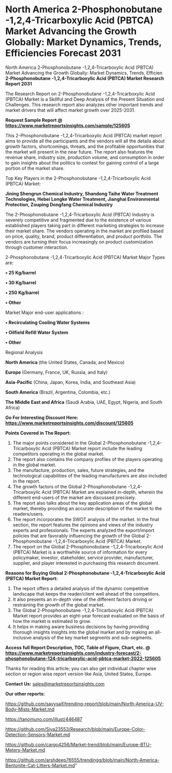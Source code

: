 # North America 2-Phosphonobutane -1,2,4-Tricarboxylic Acid (PBTCA) Market Advancing the Growth Globally: Market Dynamics, Trends, Efficiencies Forecast 2031
North America 2-Phosphonobutane -1,2,4-Tricarboxylic Acid (PBTCA) Market Advancing the Growth Globally: Market Dynamics, Trends, Efficien
<strong>2-Phosphonobutane -1,2,4-Tricarboxylic Acid (PBTCA) Market Research Report 2031</strong>

The Research Report on 2-Phosphonobutane -1,2,4-Tricarboxylic Acid (PBTCA) Market is a Skillful and Deep Analysis of the Present Situation and Challenges. This research report also analyzes other important trends and market drivers that will affect market growth over 2025-2031.

<strong>Request Sample Report @ <a href=https://www.marketreportsinsights.com/sample/125605>https://www.marketreportsinsights.com/sample/125605</a></strong>

This 2-Phosphonobutane -1,2,4-Tricarboxylic Acid (PBTCA) market report aims to provide all the participants and the vendors will all the details about growth factors, shortcomings, threats, and the profitable opportunities that the market will present in the near future. The report also features the revenue share, industry size, production volume, and consumption in order to gain insights about the politics to contest for gaining control of a large portion of the market share.

Top Key Players in the 2-Phosphonobutane -1,2,4-Tricarboxylic Acid (PBTCA) Market:

<strong>Jining Shengrun Chemical Industry, Shandong Taihe Water Treatment Technologies, Hebei Longke Water Treatment, Jianghai Environmental Protection, Zouping Dongfang Chemical Industry</strong>

The 2-Phosphonobutane -1,2,4-Tricarboxylic Acid (PBTCA) Industry is severely competitive and fragmented due to the existence of various established players taking part in different marketing strategies to increase their market share. The vendors operating in the market are profiled based on price, quality, brand, product differentiation, and product portfolio. The vendors are turning their focus increasingly on product customization through customer interaction.

2-Phosphonobutane -1,2,4-Tricarboxylic Acid (PBTCA) Market Major Types are:

<strong>• 25 Kg/barrel

• 30 Kg/barrel

• 250 Kg/barrel

• Other</strong>

Market Major end-user applications :

<strong>• Recirculating Cooling Water Systems

• Oilfield Refill Water System

• Other</strong>

Regional Analysis

</u><strong><b>North America</b></strong> (the United States, Canada, and Mexico)

<strong><b>Europe </b></strong>(Germany, France, UK, Russia, and Italy)

<strong><b>Asia-Pacific</b></strong> (China, Japan, Korea, India, and Southeast Asia)

<strong><b>South America</b></strong> (Brazil, Argentina, Colombia, etc.)

<strong><b>The Middle East and Africa</b></strong> (Saudi Arabia, UAE, Egypt, Nigeria, and South Africa)

<strong>Go For Interesting Discount Here: <a href=https://www.marketreportsinsights.com/discount/125605>https://www.marketreportsinsights.com/discount/125605</a></strong>

<strong>Points Covered in The Report:</strong>
<ol>
  <li>The major points considered in the Global 2-Phosphonobutane -1,2,4-Tricarboxylic Acid (PBTCA) Market report include the leading competitors operating in the global market.</li>
  <li>The report also contains the company profiles of the players operating in the global market.</li>
  <li>The manufacture, production, sales, future strategies, and the technological capabilities of the leading manufacturers are also included in the report.</li>
  <li>The growth factors of the Global 2-Phosphonobutane -1,2,4-Tricarboxylic Acid (PBTCA) Market are explained in-depth, wherein the different end-users of the market are discussed precisely.</li>
  <li>The report also talks about the key application areas of the global market, thereby providing an accurate description of the market to the readers/users.</li>
  <li>The report incorporates the SWOT analysis of the market. In the final section, the report features the opinions and views of the industry experts and professionals. The experts analyzed the export/import policies that are favorably influencing the growth of the Global 2-Phosphonobutane -1,2,4-Tricarboxylic Acid (PBTCA) Market.</li>
  <li>The report on the Global 2-Phosphonobutane -1,2,4-Tricarboxylic Acid (PBTCA) Market is a worthwhile source of information for every policymaker, investor, stakeholder, service provider, manufacturer, supplier, and player interested in purchasing this research document.</li>
</ol>
<strong>Reasons for Buying Global 2-Phosphonobutane -1,2,4-Tricarboxylic Acid (PBTCA) Market Report:</strong>

<ol>
  <li>The report offers a detailed analysis of the dynamic competitive landscape that keeps the reader/client well ahead of the competitors.</li>
  <li>It also presents an in-depth view of the different factors driving or restraining the growth of the global market.</li>
  <li>The Global 2-Phosphonobutane -1,2,4-Tricarboxylic Acid (PBTCA) Market report provides an eight-year forecast evaluated on the basis of how the market is estimated to grow.</li>
  <li>It helps in making aware business decisions by having providing thorough insights insights into the global market and by making an all-inclusive analysis of the key market segments and sub-segments.</li>
</ol>
<strong>Access full Report Description, TOC, Table of Figure, Chart, etc. @ <a href=https://www.marketreportsinsights.com/industry-forecast/2-phosphonobutane-124-tricarboxylic-acid-pbtca-market-2022-125605>https://www.marketreportsinsights.com/industry-forecast/2-phosphonobutane-124-tricarboxylic-acid-pbtca-market-2022-125605</a></strong>


Thanks for reading this article; you can also get individual chapter wise section or region wise report version like Asia, United States, Europe.

<strong>Contact Us:</strong>
sales@marketreportsinsights.com

<strong>Our other reports:</strong>

<a href=https://github.com/sayysaif/trending-report/blob/main/North-America-UV-Body-Mists-Market.md>https://github.com/sayysaif/trending-report/blob/main/North-America-UV-Body-Mists-Market.md</a>

<a href=https://tanomuno.com/illust/446487>https://tanomuno.com/illust/446487</a>

<a href=https://github.com/Siya23553/Research/blob/main/Europe-Color-Detection-Sensors-Market.md>https://github.com/Siya23553/Research/blob/main/Europe-Color-Detection-Sensors-Market.md</a>

<a href=https://github.com/cargo4256/Market-trend/blob/main/Europe-BTU-Meters-Market.md>https://github.com/cargo4256/Market-trend/blob/main/Europe-BTU-Meters-Market.md</a>

<a href=https://github.com/arshdeep76555/trendingg/blob/main/North-America-Bentonite-Cat-Litters-Market.md>https://github.com/arshdeep76555/trendingg/blob/main/North-America-Bentonite-Cat-Litters-Market.md</a>"
